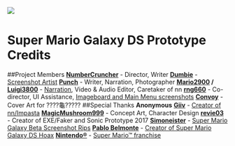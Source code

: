 ![ㅤㅤㅤㅤ](https://files.catbox.moe/tdprcu.png)
# Super Mario Galaxy DS Prototype Credits
##Project Members
**[NumberCruncher](https://numbercruncher.newgrounds.com/)** - Director, Writer
**[Dumbie](https://dumbiedumbie.newgrounds.com/)** - [Screenshot Artist](https://www.newgrounds.com/art/view/dumbiedumbie/super-mario-galaxy-ds)
**[Punch](https://ohhowboringofme56.newgrounds.com/)** - Writer, Narration, Photographer
**[Mario2900](https://www.youtube.com/@Mario2900) / [Luigi3800](https://www.youtube.com/@Luigi2900)** - [Narr](https://www.newgrounds.com/audio/listen/1275283)[ation](https://www.youtube.com/watch?v=3-RJh5lTHMQ), Video & Audio Editor, Caretaker of nn
**[rng660](https://rng660.newgrounds.com/)** - Co-director, UI Assistance, [Imageboard and Main Menu screenshots](https://www.newgrounds.com/art/view/rng660/mario-if-he-was-more-evil-than-that-time-when-he-stepped-on-luigi-s-shoe)
**[Convoy](https://convoy1709.newgrounds.com/)** - Cover Art for ????龜?????
##Special Thanks
**Anonymous**
**[Giiv](https://m.youtube.com/channel/UCJHYXefsQLKRMhhtkii_TKw)** - [Creator of nn/Impasta](https://rentry.org/impastann)
**[MagicMushroom999](https://magicmushroom999.newgrounds.com/)** - Concept Art, Character Design 
**[revie03](https://revie03.newgrounds.com/)** - Creator of EXE/Faker and Sonic Prototype 2017
**[Simoneister](https://wiki.mfgg.net/index.php?title=Simoneister)** - [Super Mario Galaxy Beta Screenshot Rips](https://shorturl.at/rRWX0)
**[Pablo Belmonte](https://www.youtube.com/@Pabl0Belm0nte)** - [Creator of Super Mario Galaxy DS Hoax](https://youtu.be/EfHDSrNjUA8?si=sGDOnacCfaCrjnMt)
**[Nintendo®](https://www.nintendo.com/)** - [Super Mario™ franchise](https://www.nintendo.com/us/store/products/super-mario-bros-wonder-switch/)